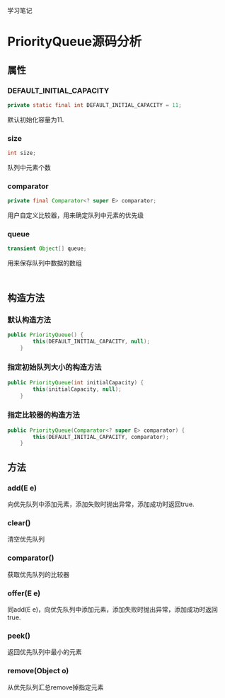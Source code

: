 学习笔记
# PriorityQueue源码分析
## 属性
### DEFAULT_INITIAL_CAPACITY
```java
private static final int DEFAULT_INITIAL_CAPACITY = 11;
```
默认初始化容量为11.

### size
```java
int size;
```
队列中元素个数

### comparator
```java
private final Comparator<? super E> comparator; 
```
用户自定义比较器，用来确定队列中元素的优先级

### queue
```java
transient Object[] queue;
```
用来保存队列中数据的数组



###
```java

```

## 构造方法
### 默认构造方法
```java
public PriorityQueue() {
        this(DEFAULT_INITIAL_CAPACITY, null);
    }
```

### 指定初始队列大小的构造方法
```java
public PriorityQueue(int initialCapacity) {
        this(initialCapacity, null);
    }
```

### 指定比较器的构造方法
```java
public PriorityQueue(Comparator<? super E> comparator) {
        this(DEFAULT_INITIAL_CAPACITY, comparator);
    }
```


## 方法
### add(E e)
向优先队列中添加元素，添加失败时抛出异常，添加成功时返回true.

### clear()
清空优先队列

### comparator()
获取优先队列的比较器

### offer​(E e)
同add(E e)，向优先队列中添加元素，添加失败时抛出异常，添加成功时返回true.

### peek()
返回优先队列中最小的元素

### remove​(Object o)
从优先队列汇总remove掉指定元素

